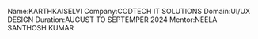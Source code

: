 Name:KARTHKAISELVI
Company:CODTECH IT SOLUTIONS
Domain:UI/UX DESIGN
Duration:AUGUST TO SEPTEMPER 2024
Mentor:NEELA SANTHOSH KUMAR

